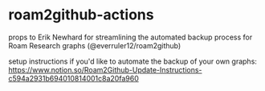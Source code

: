 # roam2github-actions
props to Erik Newhard for streamlining the automated backup process for Roam Research graphs (@everruler12/roam2github)

setup instructions if you'd like to automate the backup of your own graphs: https://www.notion.so/Roam2Github-Update-Instructions-c594a2931b694010814001c8a20fa960
